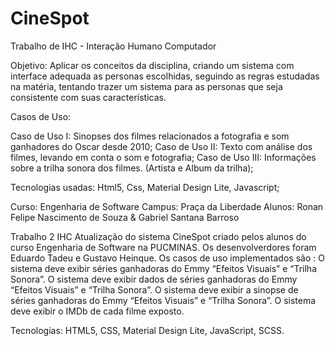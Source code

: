 # CineSpot
Trabalho de IHC - Interação Humano Computador

Objetivo: Aplicar os conceitos da disciplina, criando um sistema com interface adequada as personas escolhidas, seguindo as regras estudadas na matéria, tentando trazer um sistema para as personas que seja consistente com suas características.

Casos de Uso:

Caso de Uso I: Sinopses dos filmes relacionados a fotografia e som ganhadores do Oscar desde 2010;
Caso de Uso II: Texto com análise dos filmes, levando em conta o som e fotografia;
Caso de Uso III: Informações sobre a trilha sonora dos filmes. (Artista e Album da trilha);

Tecnologias usadas: Html5, Css, Material Design Lite, Javascript;

Curso: Engenharia de Software
Campus: Praça da Liberdade
Alunos: Ronan Felipe Nascimento de Souza & Gabriel Santana Barroso

Trabalho 2 IHC Atualização do sistema CineSpot criado pelos alunos do curso Engenharia de Software na PUCMINAS. Os desenvolverdores foram Eduardo Tadeu e Gustavo Heinque. Os casos de uso implementados são : O sistema deve exibir séries ganhadoras do Emmy “Efeitos Visuais” e “Trilha Sonora”. O sistema deve exibir dados de séries ganhadoras do Emmy “Efeitos Visuais” e “Trilha Sonora”. O sistema deve exibir a sinopse de séries ganhadoras do Emmy “Efeitos Visuais” e “Trilha Sonora”. O sistema deve exibir o IMDb de cada filme exposto.

Tecnologias: HTML5, CSS, Material Design Lite, JavaScript, SCSS.
